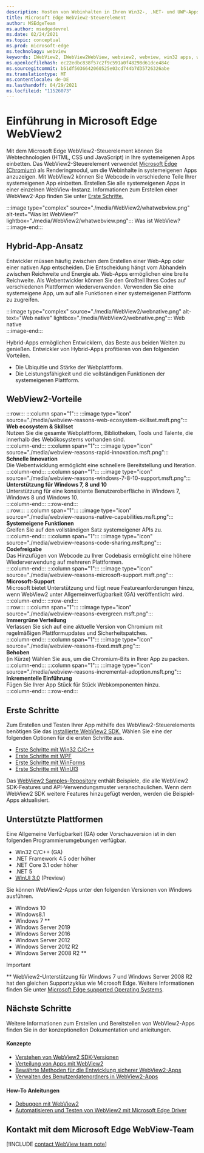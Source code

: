 ```yaml
---
description: Hosten von Webinhalten in Ihren Win32-, .NET- und UWP-Apps mit dem Microsoft Edge WebView2-Steuerelement
title: Microsoft Edge WebView2-Steuerelement
author: MSEdgeTeam
ms.author: msedgedevrel
ms.date: 02/24/2021
ms.topic: conceptual
ms.prod: microsoft-edge
ms.technology: webview
keywords: IWebView2, IWebView2WebView, webview2, webview, win32 apps, win32, edge, ICoreWebView2, CoreWebView2, ICoreWebView2Host, browser control, edge html, Windows Forms, WinForms, WPF, .NET, WinUI, Project Reunion
ms.openlocfilehash: ec22edbc838f57c2f9c591a0f48298d61dce484c
ms.sourcegitcommit: b51df5036642060525e03cd744b7d35726326abe
ms.translationtype: MT
ms.contentlocale: de-DE
ms.lasthandoff: 04/29/2021
ms.locfileid: "11526073"
---
```

# <a name="introduction-to-microsoft-edge-webview2"></a>Einführung in Microsoft Edge WebView2  

Mit dem Microsoft Edge WebView2-Steuerelement können Sie Webtechnologien \(HTML, CSS und JavaScript\) in Ihre systemeigenen Apps einbetten.  Das WebView2-Steuerelement verwendet [Microsoft Edge (Chromium)][MicrosoftedgeinsiderMain] als Renderingmodul, um die Webinhalte in systemeigenen Apps anzuzeigen.  Mit WebView2 können Sie Webcode in verschiedene Teile Ihrer systemeigenen App einbetten.  Erstellen Sie alle systemeigenen Apps in einer einzelnen WebView-Instanz.  Informationen zum Erstellen einer WebView2-App finden Sie unter [Erste Schritte.](#getting-started)  

:::image type="complex" source="./media/WebView2/whatwebview.png" alt-text="Was ist WebView?" lightbox="./media/WebView2/whatwebview.png":::
   Was ist WebView?  
:::image-end:::  

## <a name="hybrid-app-approach"></a>Hybrid-App-Ansatz  

Entwickler müssen häufig zwischen dem Erstellen einer Web-App oder einer nativen App entscheiden.  Die Entscheidung hängt vom Abhandeln zwischen Reichweite und Energie ab.  Web-Apps ermöglichen eine breite Reichweite.  Als Webentwickler können Sie den Großteil Ihres Codes auf verschiedenen Plattformen wiederverwenden.  Verwenden Sie eine systemeigene App, um auf alle Funktionen einer systemeigenen Plattform zu zugreifen.  

:::image type="complex" source="./media/WebView2/webnative.png" alt-text="Web native" lightbox="./media/WebView2/webnative.png":::
   Web native  
:::image-end:::  

Hybrid-Apps ermöglichen Entwicklern, das Beste aus beiden Welten zu genießen.  Entwickler von Hybrid-Apps profitieren von den folgenden Vorteilen.  

*   Die Ubiquitie und Stärke der Webplattform.  
*   Die Leistungsfähigkeit und die vollständigen Funktionen der systemeigenen Plattform.  
    
## <a name="webview2-benefits"></a>WebView2-Vorteile   

<!--  
:::image type="complex" source="./media/WebView2/webviewreasons.png" alt-text="WebView reasons" lightbox="./media/WebView2/webviewreasons.png":::
   WebView reasons  
:::image-end:::  
-->  

:::row:::
   :::column span="1":::
      :::image type="icon" source="./media/webview-reasons-web-ecosystem-skillset.msft.png":::  
      **Web ecosystem \& Skillset**  
      Nutzen Sie die gesamte Webplattform, Bibliotheken, Tools und Talente, die innerhalb des Webökosystems vorhanden sind.  
   :::column-end:::
   :::column span="1":::
      :::image type="icon" source="./media/webview-reasons-rapid-innovation.msft.png":::  
      **Schnelle Innovation**  
      Die Webentwicklung ermöglicht eine schnellere Bereitstellung und Iteration.  
   :::column-end:::
   :::column span="1":::
      :::image type="icon" source="./media/webview-reasons-windows-7-8-10-support.msft.png":::  
      **Unterstützung für Windows 7, 8 und 10**  
      Unterstützung für eine konsistente Benutzeroberfläche in Windows 7, Windows 8 und Windows 10.  
   :::column-end:::
:::row-end:::  
:::row:::
   :::column span="1":::
      :::image type="icon" source="./media/webview-reasons-native-capabilities.msft.png":::  
      **Systemeigene Funktionen**  
      Greifen Sie auf den vollständigen Satz systemeigener APIs zu.  
   :::column-end:::
   :::column span="1":::
      :::image type="icon" source="./media/webview-reasons-code-sharing.msft.png":::  
      **Codefreigabe**  
      Das Hinzufügen von Webcode zu Ihrer Codebasis ermöglicht eine höhere Wiederverwendung auf mehreren Plattformen.  
   :::column-end:::
   :::column span="1":::
      :::image type="icon" source="./media/webview-reasons-microsoft-support.msft.png":::  
      **Microsoft-Support**  
      Microsoft bietet Unterstützung und fügt neue Featureanforderungen hinzu, wenn WebView2 unter Allgemeinverfügbarkeit \(GA\) veröffentlicht wird.  
   :::column-end:::
:::row-end:::  
:::row:::
   :::column span="1":::
      :::image type="icon" source="./media/webview-reasons-evergreen.msft.png":::  
      **Immergrüne Verteilung**  
      Verlassen Sie sich auf eine aktuelle Version von Chromium mit regelmäßigen Plattformupdates und Sicherheitspatches.  
   :::column-end:::
   :::column span="1":::
      :::image type="icon" source="./media/webview-reasons-fixed.msft.png":::  
      **Behoben**  
      \(in Kürze\) Wählen Sie aus, um die Chromium-Bits in Ihrer App zu packen.  
   :::column-end:::
   :::column span="1":::
      :::image type="icon" source="./media/webview-reasons-incremental-adoption.msft.png":::  
      **Inkrementelle Einführung**  
      Fügen Sie Ihrer App Stück für Stück Webkomponenten hinzu.  
   :::column-end:::
:::row-end:::  

## <a name="getting-started"></a>Erste Schritte  

Zum Erstellen und Testen Ihrer App mithilfe des WebView2-Steuerelements benötigen Sie <!--both [Microsoft Edge (Chromium)][MicrosoftedgeinsiderDownload] and  -->das [installierte WebView2 SDK.][NugetPackagesMicrosoftWebWebView2]  Wählen Sie eine der folgenden Optionen für die ersten Schritte aus.  

*   [Erste Schritte mit Win32 C/C++][Webview2GettingstartedWin32]  
*   [Erste Schritte mit WPF][Webview2GettingstartedWpf]  
*   [Erste Schritte mit WinForms][Webview2GettingstartedWinforms]  
*   [Erste Schritte mit WinUI3][Webview2GettingstartedWinui]  

Das [WebView2 Samples-Repository][GithubMicrosoftedgeWebview2samples] enthält Beispiele, die alle WebView2 SDK-Features und API-Verwendungsmuster veranschaulichen.  Wenn dem WebView2 SDK weitere Features hinzugefügt werden, werden die Beispiel-Apps aktualisiert.  

## <a name="supported-platforms"></a>Unterstützte Plattformen  

Eine Allgemeine Verfügbarkeit \(GA\) oder Vorschauversion ist in den folgenden Programmierumgebungen verfügbar.  

*   Win32 C/C++ \(GA\)  
*   .NET Framework 4.5 oder höher  
*   .NET Core 3.1 oder höher  
*   .NET 5  
*   [WinUI 3.0][UwpToolkitsWinui3] \(Preview\)  

Sie können WebView2-Apps unter den folgenden Versionen von Windows ausführen.  

*   Windows 10  
*   Windows8.1  
*   Windows 7 \*\*  
*   Windows Server 2019  
*   Windows Server 2016  
*   Windows Server 2012  
*   Windows Server 2012 R2  
*   Windows Server 2008 R2 \*\*  

> [!IMPORTANT]
> \*\* WebView2-Unterstützung für Windows 7 und Windows Server 2008 R2 hat den gleichen Supportzyklus wie Microsoft Edge.  Weitere Informationen finden Sie unter [Microsoft Edge supported Operating Systems][DeployedgeMicrosoftEdgeSupportedOS].  

## <a name="next-steps"></a>Nächste Schritte  

Weitere Informationen zum Erstellen und Bereitstellen von WebView2-Apps finden Sie in der konzeptionellen Dokumentation und anleitungen.  

#### <a name="concepts"></a>Konzepte  

*   [Verstehen von WebView2 SDK-Versionen][Webview2ConceptsVersioning]  
*   [Verteilung von Apps mit WebView2][Webview2ConceptsDistribution]  
*   [Bewährte Methoden für die Entwicklung sicherer WebView2-Apps][Webview2ConceptsSecurity]  
*   [Verwalten des Benutzerdatenordners in WebView2-Apps][Webview2ConceptsUserdatafolder]  
 
#### <a name="how-to-guides"></a>How-To Anleitungen  

*   [Debuggen mit WebView2][Webview2HowtoDebug]  
*   [Automatisieren und Testen von WebView2 mit Microsoft Edge Driver][Webview2HowtoWebdriver]  

## <a name="getting-in-touch-with-the-microsoft-edge-webview-team"></a>Kontakt mit dem Microsoft Edge WebView-Team  

[!INCLUDE [contact WebView team note](./includes/contact-webview-team-note.md)]  

<!-- links -->  

[Webview2ConceptsDistribution]: ./concepts/distribution.md "Verteilung von Apps mithilfe von WebView2-| Microsoft Docs"  
[Webview2ConceptsSecurity]: ./concepts/security.md "Bewährte Methoden für die Entwicklung sicherer WebView2-Apps | Microsoft Docs"  
[Webview2ConceptsUserdatafolder]: ./concepts/userdatafolder.md "Verwalten des Benutzerdatenordners | Microsoft Docs"  
[Webview2ConceptsVersioning]: ./concepts/versioning.md "Verstehen der WebView2 SDK-| Microsoft Docs"  
[Webview2GettingstartedWin32]: ./gettingstarted/win32.md "Erste Schritte mit WebView2 | Microsoft Docs"  
[Webview2GettingstartedWinforms]: ./gettingstarted/winforms.md "Erste Schritte mit WebView2 in Windows Forms-Apps (Vorschau) | Microsoft Docs"  
[Webview2GettingstartedWinui]: ./gettingstarted/winui.md "Erste Schritte mit WebView2 in WinUI3 (Vorschau) | Microsoft Docs"  
[Webview2GettingstartedWpf]: ./gettingstarted/wpf.md "Erste Schritte mit WebView2 in WPF (Preview) | Microsoft Docs"  
[Webview2HowtoDebug]: ./howto/debug.md "Debuggen mit WebView2-| Microsoft Docs"  
[Webview2HowtoWebdriver]: ./howto/webdriver.md "Automatisieren und Testen von WebView2 mit Microsoft Edge Driver | Microsoft Docs"  
[Webview2Releasenotes]: ./releasenotes.md "Versionshinweise für WebView2 SDK | Microsoft Docs"  

[UwpToolkitsWinui3]: /uwp/toolkits/winui3/index "Windows UI Library 3 Preview 2 (July 2020) | Microsoft Docs"  

[DeployedgeMicrosoftEdgeSupportedOS]: /deployedge/microsoft-edge-supported-operating-systems "Microsoft Edge unterstützte Betriebssysteme | Microsoft Docs"  

[GithubMicrosoftedgeWebview2samples]: https://github.com/MicrosoftEdge/WebView2Samples "WebView2-Beispiele – MicrosoftEdge/WebView2Samples | GitHub"  
[GithubMicrosoftedgeWebviewfeddback]: https://github.com/MicrosoftEdge/WebViewFeedback "WebView Feedback – MicrosoftEdge/WebViewFeedback | GitHub"  

[MicrosoftedgeinsiderMain]: https://www.microsoftedgeinsider.com "Microsoft Edge Insider"  
[MicrosoftedgeinsiderDownload]: https://www.microsoftedgeinsider.com/download "Microsoft Edge Insider herunterladen"  

[NugetPackagesMicrosoftWebWebView2]: https://www.nuget.org/packages/Microsoft.Web.WebView2 "Microsoft.Web.WebView2 | NuGet Gallery"  
